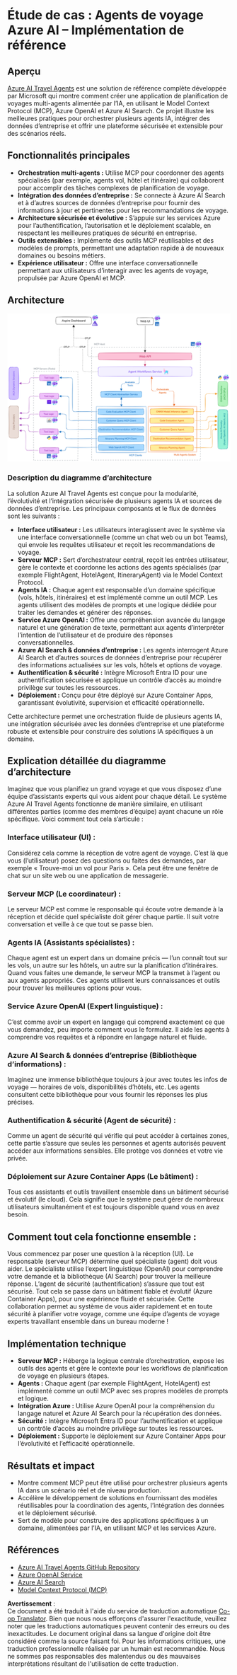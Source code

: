 <!--
CO_OP_TRANSLATOR_METADATA:
{
  "original_hash": "4d3415b9d2bf58bc69be07f945a69e07",
  "translation_date": "2025-05-20T23:31:40+00:00",
  "source_file": "09-CaseStudy/README.md",
  "language_code": "fr"
}
-->
# Étude de cas : Agents de voyage Azure AI – Implémentation de référence

## Aperçu

[Azure AI Travel Agents](https://github.com/Azure-Samples/azure-ai-travel-agents) est une solution de référence complète développée par Microsoft qui montre comment créer une application de planification de voyages multi-agents alimentée par l’IA, en utilisant le Model Context Protocol (MCP), Azure OpenAI et Azure AI Search. Ce projet illustre les meilleures pratiques pour orchestrer plusieurs agents IA, intégrer des données d’entreprise et offrir une plateforme sécurisée et extensible pour des scénarios réels.

## Fonctionnalités principales
- **Orchestration multi-agents :** Utilise MCP pour coordonner des agents spécialisés (par exemple, agents vol, hôtel et itinéraire) qui collaborent pour accomplir des tâches complexes de planification de voyage.
- **Intégration des données d’entreprise :** Se connecte à Azure AI Search et à d’autres sources de données d’entreprise pour fournir des informations à jour et pertinentes pour les recommandations de voyage.
- **Architecture sécurisée et évolutive :** S’appuie sur les services Azure pour l’authentification, l’autorisation et le déploiement scalable, en respectant les meilleures pratiques de sécurité en entreprise.
- **Outils extensibles :** Implémente des outils MCP réutilisables et des modèles de prompts, permettant une adaptation rapide à de nouveaux domaines ou besoins métiers.
- **Expérience utilisateur :** Offre une interface conversationnelle permettant aux utilisateurs d’interagir avec les agents de voyage, propulsée par Azure OpenAI et MCP.

## Architecture
![Architecture](https://raw.githubusercontent.com/Azure-Samples/azure-ai-travel-agents/main/docs/ai-travel-agents-architecture-diagram.png)

### Description du diagramme d’architecture

La solution Azure AI Travel Agents est conçue pour la modularité, l’évolutivité et l’intégration sécurisée de plusieurs agents IA et sources de données d’entreprise. Les principaux composants et le flux de données sont les suivants :

- **Interface utilisateur :** Les utilisateurs interagissent avec le système via une interface conversationnelle (comme un chat web ou un bot Teams), qui envoie les requêtes utilisateur et reçoit les recommandations de voyage.
- **Serveur MCP :** Sert d’orchestrateur central, reçoit les entrées utilisateur, gère le contexte et coordonne les actions des agents spécialisés (par exemple FlightAgent, HotelAgent, ItineraryAgent) via le Model Context Protocol.
- **Agents IA :** Chaque agent est responsable d’un domaine spécifique (vols, hôtels, itinéraires) et est implémenté comme un outil MCP. Les agents utilisent des modèles de prompts et une logique dédiée pour traiter les demandes et générer des réponses.
- **Service Azure OpenAI :** Offre une compréhension avancée du langage naturel et une génération de texte, permettant aux agents d’interpréter l’intention de l’utilisateur et de produire des réponses conversationnelles.
- **Azure AI Search & données d’entreprise :** Les agents interrogent Azure AI Search et d’autres sources de données d’entreprise pour récupérer des informations actualisées sur les vols, hôtels et options de voyage.
- **Authentification & sécurité :** Intègre Microsoft Entra ID pour une authentification sécurisée et applique un contrôle d’accès au moindre privilège sur toutes les ressources.
- **Déploiement :** Conçu pour être déployé sur Azure Container Apps, garantissant évolutivité, supervision et efficacité opérationnelle.

Cette architecture permet une orchestration fluide de plusieurs agents IA, une intégration sécurisée avec les données d’entreprise et une plateforme robuste et extensible pour construire des solutions IA spécifiques à un domaine.

## Explication détaillée du diagramme d’architecture
Imaginez que vous planifiez un grand voyage et que vous disposez d’une équipe d’assistants experts qui vous aident pour chaque détail. Le système Azure AI Travel Agents fonctionne de manière similaire, en utilisant différentes parties (comme des membres d’équipe) ayant chacune un rôle spécifique. Voici comment tout cela s’articule :

### Interface utilisateur (UI) :
Considérez cela comme la réception de votre agent de voyage. C’est là que vous (l’utilisateur) posez des questions ou faites des demandes, par exemple « Trouve-moi un vol pour Paris ». Cela peut être une fenêtre de chat sur un site web ou une application de messagerie.

### Serveur MCP (Le coordinateur) :
Le serveur MCP est comme le responsable qui écoute votre demande à la réception et décide quel spécialiste doit gérer chaque partie. Il suit votre conversation et veille à ce que tout se passe bien.

### Agents IA (Assistants spécialistes) :
Chaque agent est un expert dans un domaine précis — l’un connaît tout sur les vols, un autre sur les hôtels, un autre sur la planification d’itinéraires. Quand vous faites une demande, le serveur MCP la transmet à l’agent ou aux agents appropriés. Ces agents utilisent leurs connaissances et outils pour trouver les meilleures options pour vous.

### Service Azure OpenAI (Expert linguistique) :
C’est comme avoir un expert en langage qui comprend exactement ce que vous demandez, peu importe comment vous le formulez. Il aide les agents à comprendre vos requêtes et à répondre en langage naturel et fluide.

### Azure AI Search & données d’entreprise (Bibliothèque d’informations) :
Imaginez une immense bibliothèque toujours à jour avec toutes les infos de voyage — horaires de vols, disponibilités d’hôtels, etc. Les agents consultent cette bibliothèque pour vous fournir les réponses les plus précises.

### Authentification & sécurité (Agent de sécurité) :
Comme un agent de sécurité qui vérifie qui peut accéder à certaines zones, cette partie s’assure que seules les personnes et agents autorisés peuvent accéder aux informations sensibles. Elle protège vos données et votre vie privée.

### Déploiement sur Azure Container Apps (Le bâtiment) :
Tous ces assistants et outils travaillent ensemble dans un bâtiment sécurisé et évolutif (le cloud). Cela signifie que le système peut gérer de nombreux utilisateurs simultanément et est toujours disponible quand vous en avez besoin.

## Comment tout cela fonctionne ensemble :

Vous commencez par poser une question à la réception (UI).
Le responsable (serveur MCP) détermine quel spécialiste (agent) doit vous aider.
Le spécialiste utilise l’expert linguistique (OpenAI) pour comprendre votre demande et la bibliothèque (AI Search) pour trouver la meilleure réponse.
L’agent de sécurité (authentification) s’assure que tout est sécurisé.
Tout cela se passe dans un bâtiment fiable et évolutif (Azure Container Apps), pour une expérience fluide et sécurisée.
Cette collaboration permet au système de vous aider rapidement et en toute sécurité à planifier votre voyage, comme une équipe d’agents de voyage experts travaillant ensemble dans un bureau moderne !

## Implémentation technique
- **Serveur MCP :** Héberge la logique centrale d’orchestration, expose les outils des agents et gère le contexte pour les workflows de planification de voyage en plusieurs étapes.
- **Agents :** Chaque agent (par exemple FlightAgent, HotelAgent) est implémenté comme un outil MCP avec ses propres modèles de prompts et logique.
- **Intégration Azure :** Utilise Azure OpenAI pour la compréhension du langage naturel et Azure AI Search pour la récupération des données.
- **Sécurité :** Intègre Microsoft Entra ID pour l’authentification et applique un contrôle d’accès au moindre privilège sur toutes les ressources.
- **Déploiement :** Supporte le déploiement sur Azure Container Apps pour l’évolutivité et l’efficacité opérationnelle.

## Résultats et impact
- Montre comment MCP peut être utilisé pour orchestrer plusieurs agents IA dans un scénario réel et de niveau production.
- Accélère le développement de solutions en fournissant des modèles réutilisables pour la coordination des agents, l’intégration des données et le déploiement sécurisé.
- Sert de modèle pour construire des applications spécifiques à un domaine, alimentées par l’IA, en utilisant MCP et les services Azure.

## Références
- [Azure AI Travel Agents GitHub Repository](https://github.com/Azure-Samples/azure-ai-travel-agents)
- [Azure OpenAI Service](https://azure.microsoft.com/en-us/products/ai-services/openai-service/)
- [Azure AI Search](https://azure.microsoft.com/en-us/products/ai-services/ai-search/)
- [Model Context Protocol (MCP)](https://modelcontextprotocol.io/)

**Avertissement** :  
Ce document a été traduit à l'aide du service de traduction automatique [Co-op Translator](https://github.com/Azure/co-op-translator). Bien que nous nous efforçons d'assurer l'exactitude, veuillez noter que les traductions automatiques peuvent contenir des erreurs ou des inexactitudes. Le document original dans sa langue d'origine doit être considéré comme la source faisant foi. Pour les informations critiques, une traduction professionnelle réalisée par un humain est recommandée. Nous ne sommes pas responsables des malentendus ou des mauvaises interprétations résultant de l'utilisation de cette traduction.